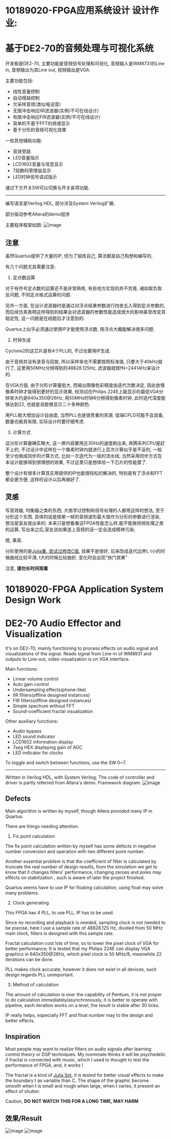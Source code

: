 10189020-FPGA应用系统设计 设计作业: 
======================================
基于DE2-70的音频处理与可视化系统
======================================
开发板是DE2-70, 主要功能是音频信号处理和可视化, 音频输入是WM8731的Line in,  音频输出为其Line out, 视频输出是VGA.

主要功能包括:
* 线性音量控制
* 自动增益控制
* 欠采样音效(类似电话音)
* 无限冲击响应IIR滤波器(实例/不可在线设计)
* 有限冲击响应FIR滤波器(实例/不可在线设计)
* 简单的不基于FFT的频谱显示
* 基于分形的音频可视化效果

一些其他辅助功能:
* 音效旁路
* LED音量指示
* LCD1602音量与信息显示
* 7段数码管增益显示
* LED时钟信号调试指示

通过下方开关SW可以切换与开关各项功能.

------------------------------
编写语言是Verilog HDL, 部分涉及System Verilog扩展;

部分驱动参考Altera的demo程序

主要程序框架如图:
![image](https://raw.githubusercontent.com/MacroBull/10189020-FPGA_application_work/master/topo.png)

注意
------------------------------
虽然Quartus提供了大量的IP, 但为了锻炼自己, 算法都是自己构想和编写的,

有几个问题尤其需要注意:

1. 定点数运算

  对于有符号定点数的运算还不是非常熟练, 有些地方实现的并不完善, 诸如取负取反问题, 不同定点格式运算的问题.
  
  另外一方面, 在设计滤波器时是通过对浮点结果参数进行四舍五入得到定点参数的, 而后续仿真表明这样得到的结果会对滤波器的参数性能造成很大的影响甚至改变其稳定性, 这一问题是在结题后才注意到的.
  
  Quartus上似乎必须通过使用IP才能使用浮点数, 用浮点大概能解决很多问题.
  
2. 时钟生成

  Cyclone2的这芯片是有4个PLL的, 不过也要用IP生成.
  
  由于音频并没有录音与回放, 所以采样率也不需要按照标准值, 只要大于40kHz就行了, 这里用50MHz分频得到的48828.125Hz, 滤波器就按fN=24414Hz来设计的.
  
  在VGA方面, 由于分形计算量挺大, 而输出图像色彩精度由迭代次数决定, 因此放慢像素时钟才能得到更好的显示效果,
  经测试在Philips 224E上能显示的最低VGA分辨率大约是640x350@26Hz, 用50MHz时钟8分频得到像素时钟, 此时迭代深度能够达到22, 也就是说能够显示二十多种颜色.
  
  用PLL极大增加设计自由度, 当然PLL也是很贵重的资源, 低端CPLD可能不会具备, 数量也极其有限, 实际设计时要仔细考虑.
  
3. 计算方式

  这分形计算量确实略大, 这一屏内容要用近30Hz的速度刷出来, 奔腾系列CPU是赶不上的, 不过设计中这样在一个像素时钟内就进行上百次计算似乎是不妥的, 一般至少也做成同步的计算方式, 比如一次迭代为一级的流水线; 当然采用同步方式在本设计能够得到很理想的效果, 不过这里只是想体验一下芯片的性能罢了.

  整个设计有很多计算其实用提供的IP也能很轻松的解决的, 特别是有了浮点和FFT都会更方便, 这样的设计以后再做好了.
  
灵感
-------------
写音效器, 均衡器之类的东西, 大抵学过控制和信号处理的人都用这样的想法, 至于分形这个东西, 具体的说是按某一帧的音频波形最大值作为分形的参数进行渲染, 想法是室友提出来的; 本来只是想看看这FPGA性能怎么样,能不能做视频处理之类的运算, 写出来之后,室友说如果连上音频的话一定会造成精神污染;

嗯, 果真.

分形使用的是[Julia集, 尝试过修改C值](http://en.wikipedia.org/wiki/Julia_set]), 效果不是很好, 后来改成迭代边界t, t小的时候曲线比较平滑, t大的时候比较曲折, 变化时会出现"快门效果"

注意, **请勿长时间观看**

10189020-FPGA Application System Design Work
======================================
DE2-70 Audio Effector and Visualization
======================================
It's on DE2-70, mainly functioning to process effects on audio signal and visualizations of the signal.
Reads signal from Line-in of WM8931 and outputs to Line-out, video visualization is on VGA interface.

Main functions:
* Linear volume control
* Auto gain control
* Undersampling effects(phone-like)
* IIR filters(offline designed instances)
* FIR filters(offline designed instances)
* Simple spectrum without FFT
* Sound-coefficient fractal visualization

Other auxiliary functions:
* Audio bypass
* LED sound indicator
* LCD1602 information display
* 7seg HEX displaying gain of AGC
* LED indicator for clocks

To toggle and switch between functions, use the SW 0~7.

------------------------------
Written in Verilog HDL, with System Verilog;
The code of controller and driver is partly referred from Altera's demo.
Framework diagram:
![image](https://raw.githubusercontent.com/MacroBull/10189020-FPGA_application_work/master/topo.png)

Defects
------------------------------
Main algorithm is written by myself, though Altera provided many IP in Quartus.

There are things needing attention:

1. Fix point calculation

  The fix point calculation written by myself has some defects in negative number conversion and operation with two different point number.
  
  Another essential problem is that the coefficient of filter is calculated by truncate the real number of design results, from the simulation we get to know that it changes filters' performance, changing zeroes and poles may effects on stabilization , such is aware of later the project finished.
  
  Quartus seems have to use IP for floating calculation, using float may solve many problems.
  
2. Clock generating

  This FPGA has 4 PLL, to use PLL, IP has to be used.
  
  Since no recording and playback is needed, sampling clock is not needed to be precise, here I use a sample rate of 48828.125 Hz, divided from 50 MHz main clock, filters is designed with this sample rate.
  
  Fractal calculation cost lots of time, so to lower the pixel clock of VGA for better performance;
  It is tested that my Philips 224E can display VGA graphics in 640x350@26Hz, which pixel clock is 50 MHz/8, meanwhile 22 iterations can be done.
  
  PLL makes clock accurate, however it does not exist in all devices, such design regards PLL unimportant.
  
3. Method of calculation

  The amount of calculation is over the capability of Pentium, it is not proper to do calculation immediately/asynchronously, it is better to operate with pipeline, each iteration works on a level, the result is stable after 30 ticks.

  IP really helps, especially FFT and float number may to the design and better effects.
  
Inspiration
-------------
Most people may want to realize filters on audio signals after learning control theory or DSP techniques. My roommate thinks it will be psychedelic if fractal is connected with music, which I used to thought to test the performance of FPGA, and, it works !

The fractal is a kind of [Julia Set](http://en.wikipedia.org/wiki/Julia_set]), it is tested for better visual effects to make the boundary t as variable than C. The shape of the graphic become smooth when t is small and rough when large, when t varies, it present an effect of shutter.

Caution, **DO NOT WATCH THIS FOR A LONG TIME, MAY HARM**


效果/Result
-------------------------------------------------
![image](https://raw.githubusercontent.com/MacroBull/10189020-FPGA_application_work/master/shot0.jpg)
![image](https://raw.githubusercontent.com/MacroBull/10189020-FPGA_application_work/master/shot1.jpg)
